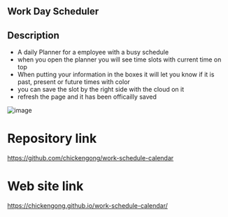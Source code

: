 ## Work Day Scheduler

## Description

- A daily Planner for a employee with a busy schedule
- when you open the planner you will see time slots with current time on top 
- When putting your information in the boxes it will let you know if it is past, present or future times with color 
- you can save the slot by the right side with the cloud on it 
- refresh the page and it has been officailly saved
    

![image](https://user-images.githubusercontent.com/108504537/187101361-bc97793f-88a9-4ec0-9dad-39ccef26a251.png)


# Repository link
https://github.com/chickengong/work-schedule-calendar

# Web site link

https://chickengong.github.io/work-schedule-calendar/
